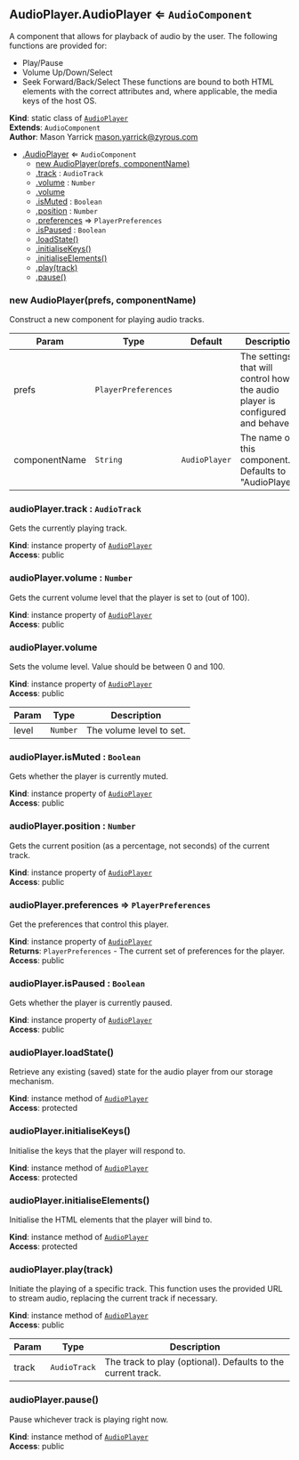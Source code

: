 <a name="ZAmp.Components.AudioPlayer.AudioPlayer"></a>

## AudioPlayer.AudioPlayer ⇐ <code>AudioComponent</code>
A component that allows for playback of audio by the user. The following functions are provided for: - Play/Pause - Volume Up/Down/Select - Seek Forward/Back/SelectThese functions are bound to both HTML elements with the correct attributes and, where applicable,the media keys of the host OS.

**Kind**: static class of [<code>AudioPlayer</code>](#ZAmp.Components.AudioPlayer)  
**Extends**: <code>AudioComponent</code>  
**Author**: Mason Yarrick <mason.yarrick@zyrous.com>  

* [.AudioPlayer](#ZAmp.Components.AudioPlayer.AudioPlayer) ⇐ <code>AudioComponent</code>
    * [new AudioPlayer(prefs, componentName)](#new_ZAmp.Components.AudioPlayer.AudioPlayer_new)
    * [.track](#ZAmp.Components.AudioPlayer.AudioPlayer+track) : <code>AudioTrack</code>
    * [.volume](#ZAmp.Components.AudioPlayer.AudioPlayer+volume) : <code>Number</code>
    * [.volume](#ZAmp.Components.AudioPlayer.AudioPlayer+volume)
    * [.isMuted](#ZAmp.Components.AudioPlayer.AudioPlayer+isMuted) : <code>Boolean</code>
    * [.position](#ZAmp.Components.AudioPlayer.AudioPlayer+position) : <code>Number</code>
    * [.preferences](#ZAmp.Components.AudioPlayer.AudioPlayer+preferences) ⇒ <code>PlayerPreferences</code>
    * [.isPaused](#ZAmp.Components.AudioPlayer.AudioPlayer+isPaused) : <code>Boolean</code>
    * [.loadState()](#ZAmp.Components.AudioPlayer.AudioPlayer+loadState)
    * [.initialiseKeys()](#ZAmp.Components.AudioPlayer.AudioPlayer+initialiseKeys)
    * [.initialiseElements()](#ZAmp.Components.AudioPlayer.AudioPlayer+initialiseElements)
    * [.play(track)](#ZAmp.Components.AudioPlayer.AudioPlayer+play)
    * [.pause()](#ZAmp.Components.AudioPlayer.AudioPlayer+pause)

<a name="new_ZAmp.Components.AudioPlayer.AudioPlayer_new"></a>

### new AudioPlayer(prefs, componentName)
Construct a new component for playing audio tracks.


| Param | Type | Default | Description |
| --- | --- | --- | --- |
| prefs | <code>PlayerPreferences</code> |  | The settings that will control how the audio player is configured and behaves. |
| componentName | <code>String</code> | <code>AudioPlayer</code> | The name of this component. Defaults to "AudioPlayer". |

<a name="ZAmp.Components.AudioPlayer.AudioPlayer+track"></a>

### audioPlayer.track : <code>AudioTrack</code>
Gets the currently playing track.

**Kind**: instance property of [<code>AudioPlayer</code>](#ZAmp.Components.AudioPlayer.AudioPlayer)  
**Access**: public  
<a name="ZAmp.Components.AudioPlayer.AudioPlayer+volume"></a>

### audioPlayer.volume : <code>Number</code>
Gets the current volume level that the player is set to (out of 100).

**Kind**: instance property of [<code>AudioPlayer</code>](#ZAmp.Components.AudioPlayer.AudioPlayer)  
**Access**: public  
<a name="ZAmp.Components.AudioPlayer.AudioPlayer+volume"></a>

### audioPlayer.volume
Sets the volume level. Value should be between 0 and 100.

**Kind**: instance property of [<code>AudioPlayer</code>](#ZAmp.Components.AudioPlayer.AudioPlayer)  
**Access**: public  

| Param | Type | Description |
| --- | --- | --- |
| level | <code>Number</code> | The volume level to set. |

<a name="ZAmp.Components.AudioPlayer.AudioPlayer+isMuted"></a>

### audioPlayer.isMuted : <code>Boolean</code>
Gets whether the player is currently muted.

**Kind**: instance property of [<code>AudioPlayer</code>](#ZAmp.Components.AudioPlayer.AudioPlayer)  
**Access**: public  
<a name="ZAmp.Components.AudioPlayer.AudioPlayer+position"></a>

### audioPlayer.position : <code>Number</code>
Gets the current position (as a percentage, not seconds) of the current track.

**Kind**: instance property of [<code>AudioPlayer</code>](#ZAmp.Components.AudioPlayer.AudioPlayer)  
**Access**: public  
<a name="ZAmp.Components.AudioPlayer.AudioPlayer+preferences"></a>

### audioPlayer.preferences ⇒ <code>PlayerPreferences</code>
Get the preferences that control this player.

**Kind**: instance property of [<code>AudioPlayer</code>](#ZAmp.Components.AudioPlayer.AudioPlayer)  
**Returns**: <code>PlayerPreferences</code> - The current set of preferences for the player.  
**Access**: public  
<a name="ZAmp.Components.AudioPlayer.AudioPlayer+isPaused"></a>

### audioPlayer.isPaused : <code>Boolean</code>
Gets whether the player is currently paused.

**Kind**: instance property of [<code>AudioPlayer</code>](#ZAmp.Components.AudioPlayer.AudioPlayer)  
**Access**: public  
<a name="ZAmp.Components.AudioPlayer.AudioPlayer+loadState"></a>

### audioPlayer.loadState()
Retrieve any existing (saved) state for the audio player from our storage mechanism.

**Kind**: instance method of [<code>AudioPlayer</code>](#ZAmp.Components.AudioPlayer.AudioPlayer)  
**Access**: protected  
<a name="ZAmp.Components.AudioPlayer.AudioPlayer+initialiseKeys"></a>

### audioPlayer.initialiseKeys()
Initialise the keys that the player will respond to.

**Kind**: instance method of [<code>AudioPlayer</code>](#ZAmp.Components.AudioPlayer.AudioPlayer)  
**Access**: protected  
<a name="ZAmp.Components.AudioPlayer.AudioPlayer+initialiseElements"></a>

### audioPlayer.initialiseElements()
Initialise the HTML elements that the player will bind to.

**Kind**: instance method of [<code>AudioPlayer</code>](#ZAmp.Components.AudioPlayer.AudioPlayer)  
**Access**: protected  
<a name="ZAmp.Components.AudioPlayer.AudioPlayer+play"></a>

### audioPlayer.play(track)
Initiate the playing of a specific track. This function uses the provided URL to streamaudio, replacing the current track if necessary.

**Kind**: instance method of [<code>AudioPlayer</code>](#ZAmp.Components.AudioPlayer.AudioPlayer)  
**Access**: public  

| Param | Type | Description |
| --- | --- | --- |
| track | <code>AudioTrack</code> | The track to play (optional). Defaults to the current track. |

<a name="ZAmp.Components.AudioPlayer.AudioPlayer+pause"></a>

### audioPlayer.pause()
Pause whichever track is playing right now.

**Kind**: instance method of [<code>AudioPlayer</code>](#ZAmp.Components.AudioPlayer.AudioPlayer)  
**Access**: public  
